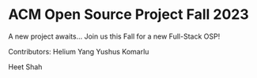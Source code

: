 # ACM Open Source Project Fall 2023

A new project awaits...
Join us this Fall for a new Full-Stack OSP!

Contributors:
Helium Yang
Yushus Komarlu

Heet Shah
